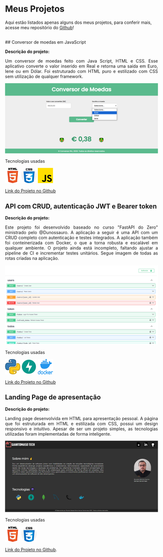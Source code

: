 # Meus Projetos
Aqui estão listados apenas alguns dos meus projetos, para conferir mais, acesse meu repositório do [Github](https://github.com/ricgiantomaso/)!

<br>
## Conversor de moedas em JavaScript

**Descrição do projeto:**
<p align="justify">Um conversor de moedas feito com Java Script, HTML e CSS. Esse aplicativo converte o valor inserido em Real e retorna uma saída em Euro, Iene ou em Dólar. Foi estruturado com HTML puro e estilizado com CSS sem utilização de qualquer framework.</p>

![](./assets/coinconverter.png)

Tecnologias usadas

![](./assets/html5.png)
![](./assets/css3.png)
![](./assets/javascript.png)

[Link do Projeto no Github](https://github.com/ricgiantomaso/Coin_Converter)

## API com CRUD, autenticação JWT e Bearer token

**Descrição do projeto:**
<p align="justify">Este projeto foi desenvolvido baseado no curso "FastAPI do Zero" ministrado pelo @Dunossauro. A aplicação a seguir é uma API com um CRUD completo com autenticação e testes integrados. A aplicação também foi conteinerizada com Docker, o que a torna robusta e escalável em qualquer ambiente. O projeto ainda está incompleto, faltando ajustar a pipeline de CI e incrementar testes unitários. Segue imagem de todas as rotas criadas na aplicação.</p>

![](./assets/fastzero.png)

Tecnologias usadas

![](./assets/python.png)
![](./assets/fastapi.png)
![](./assets/docker.png)

[Link do Projeto no Github](https://github.com/ricgiantomaso/fast_zero)

## Landing Page de apresentação

**Descrição do projeto:**
<p align="justify">Landing page desenvolvida em HTML para apresentação pessoal. A página que foi estruturada em HTML e estilizada com CSS, possui um design responsivo e intuitivo. Apesar de ser um projeto simples, as tecnologias utilizadas foram implementadas de forma inteligente. </p>

![](./assets/landingpage.png)

Tecnologias usadas

![](./assets/html5.png)
![](./assets/css3.png)

[Link do Projeto no Github](https://github.com/ricgiantomaso/portfolio_page).
